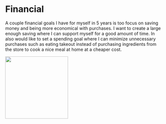 # Financial
A couple financial goals I have for myself in 5 years is too focus on saving money and being more economical with purchases. I want to create a large enough saving where I can support myself for a good amount of time. In also would like to set a spending goal where I can minimize unnecessary purchases such as eating takeout instead of purchasing ingredients from the store to cook a nice meal at home at a cheaper cost.  

<img src="https://cdn.pixabay.com/photo/2017/09/07/08/54/money-2724241_1280.jpg" height="200px"/>